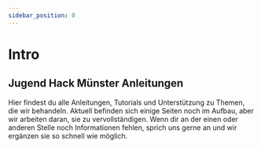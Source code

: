 ```yaml
---
sidebar_position: 0
---
```


# Intro

## Jugend Hack Münster Anleitungen

Hier findest du alle Anleitungen, Tutorials und Unterstützung zu Themen, die wir behandeln. Aktuell befinden sich einige Seiten noch im Aufbau, aber wir arbeiten daran, sie zu vervollständigen. Wenn dir an der einen oder anderen Stelle noch Informationen fehlen, sprich uns gerne an und wir ergänzen sie so schnell wie möglich.